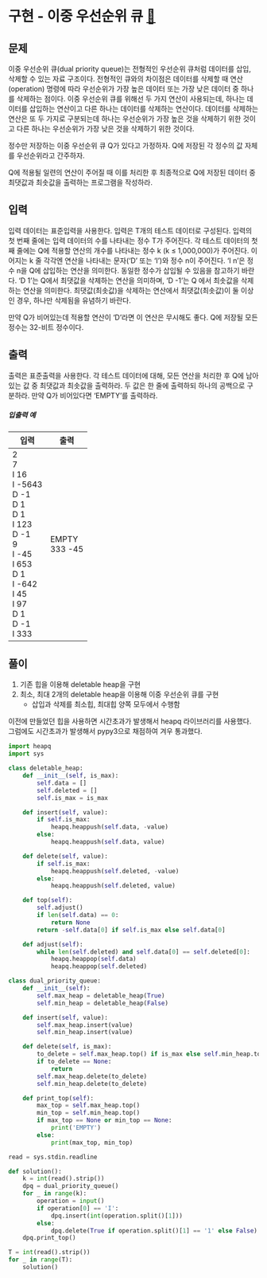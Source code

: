 # 구현 - 이중 우선순위 큐 [🔗](https://www.acmicpc.net/problem/7662)

## 문제

이중 우선순위 큐(dual priority queue)는 전형적인 우선순위 큐처럼 데이터를 삽입, 삭제할 수 있는 자료 구조이다. 전형적인 큐와의 차이점은 데이터를 삭제할 때 연산(operation) 명령에 따라 우선순위가 가장 높은 데이터 또는 가장 낮은 데이터 중 하나를 삭제하는 점이다. 이중 우선순위 큐를 위해선 두 가지 연산이 사용되는데, 하나는 데이터를 삽입하는 연산이고 다른 하나는 데이터를 삭제하는 연산이다. 데이터를 삭제하는 연산은 또 두 가지로 구분되는데 하나는 우선순위가 가장 높은 것을 삭제하기 위한 것이고 다른 하나는 우선순위가 가장 낮은 것을 삭제하기 위한 것이다. 

정수만 저장하는 이중 우선순위 큐 Q가 있다고 가정하자. Q에 저장된 각 정수의 값 자체를 우선순위라고 간주하자. 

Q에 적용될 일련의 연산이 주어질 때 이를 처리한 후 최종적으로 Q에 저장된 데이터 중 최댓값과 최솟값을 출력하는 프로그램을 작성하라.

## 입력

입력 데이터는 표준입력을 사용한다. 입력은 T개의 테스트 데이터로 구성된다. 입력의 첫 번째 줄에는 입력 데이터의 수를 나타내는 정수 T가 주어진다. 각 테스트 데이터의 첫째 줄에는 Q에 적용할 연산의 개수를 나타내는 정수 k (k ≤ 1,000,000)가 주어진다. 이어지는 k 줄 각각엔 연산을 나타내는 문자(‘D’ 또는 ‘I’)와 정수 n이 주어진다. ‘I n’은 정수 n을 Q에 삽입하는 연산을 의미한다. 동일한 정수가 삽입될 수 있음을 참고하기 바란다. ‘D 1’는 Q에서 최댓값을 삭제하는 연산을 의미하며, ‘D -1’는 Q 에서 최솟값을 삭제하는 연산을 의미한다. 최댓값(최솟값)을 삭제하는 연산에서 최댓값(최솟값)이 둘 이상인 경우, 하나만 삭제됨을 유념하기 바란다.

만약 Q가 비어있는데 적용할 연산이 ‘D’라면 이 연산은 무시해도 좋다. Q에 저장될 모든 정수는 32-비트 정수이다. 

## 출력

출력은 표준출력을 사용한다. 각 테스트 데이터에 대해, 모든 연산을 처리한 후 Q에 남아 있는 값 중 최댓값과 최솟값을 출력하라. 두 값은 한 줄에 출력하되 하나의 공백으로 구분하라. 만약 Q가 비어있다면 ‘EMPTY’를 출력하라.

##### 입출력 예

| 입력                                                         | 출력                |
| ------------------------------------------------------------ | ------------------- |
| 2 <br />7 <br />I 16 <br />I -5643 <br />D -1 <br />D 1 <br />D 1 <br />I 123 <br />D -1 <br />9 <br />I -45 <br />I 653 <br />D 1 <br />I -642 <br />I 45 <br />I 97 <br />D 1 <br />D -1 <br />I 333 | EMPTY <br />333 -45 |

## 풀이

1. 기존 힙을 이용해 deletable heap을 구현
2. 최소, 최대 2개의 deletable heap을 이용해 이중 우선순위 큐를 구현
   - 삽입과 삭제를 최소힙, 최대힙 양쪽 모두에서 수행함

이전에 만들었던 힙을 사용하면 시간초과가 발생해서 heapq 라이브러리를 사용했다. 그럼에도 시간초과가 발생해서 pypy3으로 채점하여 겨우 통과했다.

```python
import heapq
import sys

class deletable_heap:
    def __init__(self, is_max):
        self.data = []
        self.deleted = []
        self.is_max = is_max

    def insert(self, value):
        if self.is_max:
            heapq.heappush(self.data, -value)
        else:
            heapq.heappush(self.data, value)

    def delete(self, value):
        if self.is_max:
            heapq.heappush(self.deleted, -value)
        else:
            heapq.heappush(self.deleted, value)

    def top(self):
        self.adjust()
        if len(self.data) == 0:
            return None
        return -self.data[0] if self.is_max else self.data[0]

    def adjust(self):
        while len(self.deleted) and self.data[0] == self.deleted[0]:
            heapq.heappop(self.data)
            heapq.heappop(self.deleted)

class dual_priority_queue:
    def __init__(self):
        self.max_heap = deletable_heap(True)
        self.min_heap = deletable_heap(False)

    def insert(self, value):
        self.max_heap.insert(value)
        self.min_heap.insert(value)

    def delete(self, is_max):
        to_delete = self.max_heap.top() if is_max else self.min_heap.top()
        if to_delete == None:
            return
        self.max_heap.delete(to_delete)
        self.min_heap.delete(to_delete)

    def print_top(self):
        max_top = self.max_heap.top()
        min_top = self.min_heap.top()
        if max_top == None or min_top == None:
            print('EMPTY')
        else:
            print(max_top, min_top)

read = sys.stdin.readline

def solution():
    k = int(read().strip())
    dpq = dual_priority_queue()
    for _ in range(k):
        operation = input()
        if operation[0] == 'I':
            dpq.insert(int(operation.split()[1]))
        else:
            dpq.delete(True if operation.split()[1] == '1' else False)
    dpq.print_top()

T = int(read().strip())
for _ in range(T):
    solution()

```